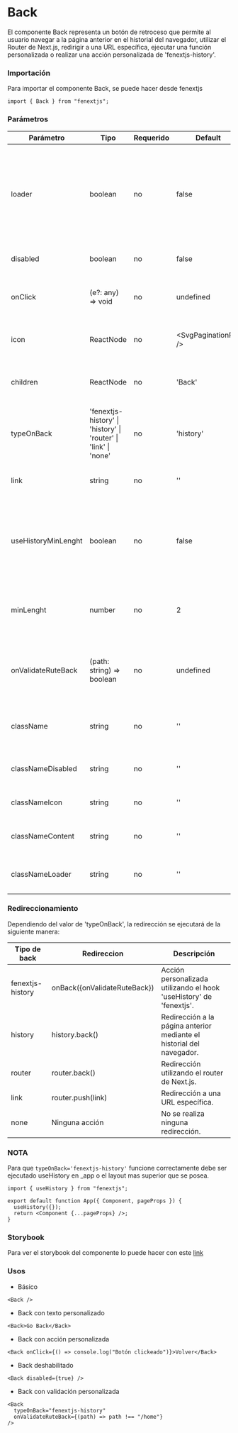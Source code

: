 # Back

El componente Back representa un botón de retroceso que permite al usuario navegar a la página anterior en el historial del navegador, utilizar el Router de Next.js, redirigir a una URL específica, ejecutar una función personalizada o realizar una acción personalizada de 'fenextjs-history'.

### Importación

Para importar el componente Back, se puede hacer desde fenextjs

```tsx copy
import { Back } from "fenextjs";
```

### Parámetros

| Parámetro           | Tipo                                                            | Requerido | Default                | Descripcion                                                                                                            |
| ------------------- | --------------------------------------------------------------- | --------- | ---------------------- | ---------------------------------------------------------------------------------------------------------------------- |
| loader              | boolean                                                         | no        | false                  | Indica si el componente está en estado de carga, mostrando un indicador de 'Loader' y deshabilitando su funcionalidad. |
| disabled            | boolean                                                         | no        | false                  | Indica si el botón está deshabilitado.                                                                                 |
| onClick             | (e?: any) =\> void                                              | no        | undefined              | Función personalizada que se ejecuta al hacer clic en el botón.                                                        |
| icon                | ReactNode                                                       | no        | \<SvgPaginationPre /\> | Icono que se muestra dentro del botón.                                                                                 |
| children            | ReactNode                                                       | no        | 'Back'                 | Contenido o texto que se muestra dentro del botón.                                                                     |
| typeOnBack          | 'fenextjs-history' \| 'history' \| 'router' \| 'link' \| 'none' | no        | 'history'              | Define el tipo de acción que se ejecutará al hacer clic en el botón.                                                   |
| link                | string                                                          | no        | ''                     | URL a la que redirigir si 'typeOnBack' es 'link'.                                                                      |
| useHistoryMinLenght | boolean                                                         | no        | false                  | Determina si se debe mostrar el botón solo si el historial del navegador tiene una longitud mínima.                    |
| minLenght           | number                                                          | no        | 2                      | Longitud mínima del historial del navegador para mostrar el botón.                                                     |
| onValidateRuteBack  | (path: string) =\> boolean                                      | no        | undefined              | Función para validar el retroceso cuando 'typeOnBack' es 'fenextjs-history'.                                           |
| className           | string                                                          | no        | ''                     | Clase CSS para personalizar el contenedor del botón.                                                                   |
| classNameDisabled   | string                                                          | no        | ''                     | Clase CSS para el estado deshabilitado del botón.                                                                      |
| classNameIcon       | string                                                          | no        | ''                     | Clase CSS para el icono del botón.                                                                                     |
| classNameContent    | string                                                          | no        | ''                     | Clase CSS para el contenido del botón.                                                                                 |
| classNameLoader     | string                                                          | no        | ''                     | Clase CSS para el componente 'Loader'.                                                                                 |

### Redireccionamiento

Dependiendo del valor de 'typeOnBack', la redirección se ejecutará de la siguiente manera:

| Tipo de back     | Redireccion                    | Descripción                                                           |
| ---------------- | ------------------------------ | --------------------------------------------------------------------- |
| fenextjs-history | onBack(\{onValidateRuteBack\}) | Acción personalizada utilizando el hook 'useHistory' de 'fenextjs'.   |
| history          | history.back()                 | Redirección a la página anterior mediante el historial del navegador. |
| router           | router.back()                  | Redirección utilizando el router de Next.js.                          |
| link             | router.push(link)              | Redirección a una URL específica.                                     |
| none             | Ninguna acción                 | No se realiza ninguna redirección.                                    |

### **NOTA**

Para que `typeOnBack='fenextjs-history'` funcione correctamente debe ser ejecutado useHistory en \_app o el layout mas superior que se posea.

```tsx copy
import { useHistory } from "fenextjs";

export default function App({ Component, pageProps }) {
  useHistory({});
  return <Component {...pageProps} />;
}
```

### Storybook

Para ver el storybook del componente lo puede hacer con este [link](https://fenextjs-component-storybook.vercel.app/?path=/story/component-back--index)

### Usos

- Básico

```tsx copy
<Back />
```

- Back con texto personalizado

```tsx copy
<Back>Go Back</Back>
```

- Back con acción personalizada

```tsx copy
<Back onClick={() => console.log("Botón clickeado")}>Volver</Back>
```

- Back deshabilitado

```tsx copy
<Back disabled={true} />
```

- Back con validación personalizada

```tsx copy
<Back
  typeOnBack="fenextjs-history"
  onValidateRuteBack={(path) => path !== "/home"}
/>
```
